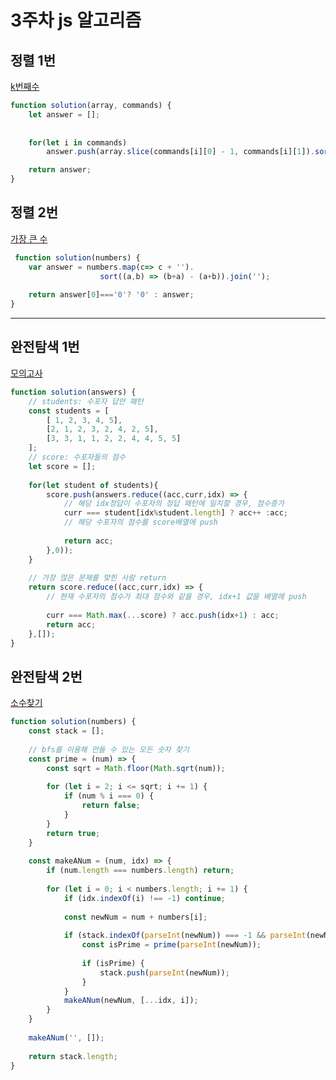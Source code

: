 # 3주차 js 알고리즘

## 정렬 1번
[k번째수](https://programmers.co.kr/learn/courses/30/lessons/42748)

``` javascript
function solution(array, commands) {
    let answer = [];
    
    
    for(let i in commands)
        answer.push(array.slice(commands[i][0] - 1, commands[i][1]).sort((a, b) => a - b)[commands[i][2] - 1]);

    return answer;
}
```

## 정렬 2번
[가장 큰 수](https://programmers.co.kr/learn/courses/30/lessons/42746)

```javascript
 function solution(numbers) {
    var answer = numbers.map(c=> c + '').
    				sort((a,b) => (b+a) - (a+b)).join('');
    
    return answer[0]==='0'? '0' : answer;
}
```

---


## 완전탐색 1번
[모의고사](https://programmers.co.kr/learn/courses/30/lessons/42840)

```javascript
function solution(answers) {
    // students: 수포자 답안 패턴
    const students = [
        [ 1, 2, 3, 4, 5],
        [2, 1, 2, 3, 2, 4, 2, 5],
        [3, 3, 1, 1, 2, 2, 4, 4, 5, 5]
    ];
    // score: 수포자들의 점수
    let score = [];
    
    for(let student of students){
        score.push(answers.reduce((acc,curr,idx) => {
            // 해당 idx정답이 수포자의 정답 패턴에 일치할 경우, 점수증가
            curr === student[idx%student.length] ? acc++ :acc;
            // 해당 수포자의 점수를 score배열에 push
            
            return acc;
        },0));
    }
    
    // 가장 많은 문제를 맞힌 사람 return
    return score.reduce((acc,curr,idx) => {
        // 현재 수포자의 점수가 최대 점수와 같을 경우, idx+1 값을 배열에 push
        
        curr === Math.max(...score) ? acc.push(idx+1) : acc;
        return acc;
    },[]);
}

```
## 완전탐색 2번
[소수찾기](https://programmers.co.kr/learn/courses/30/lessons/42839)

```javascript
function solution(numbers) {
    const stack = [];
    
    // bfs를 이용해 만들 수 있는 모든 숫자 찾기
    const prime = (num) => {
        const sqrt = Math.floor(Math.sqrt(num));
        
        for (let i = 2; i <= sqrt; i += 1) {
            if (num % i === 0) {
                return false;
            }
        }
        return true;
    }
    
    const makeANum = (num, idx) => {
        if (num.length === numbers.length) return;
        
        for (let i = 0; i < numbers.length; i += 1) {
            if (idx.indexOf(i) !== -1) continue;
            
            const newNum = num + numbers[i];
            
            if (stack.indexOf(parseInt(newNum)) === -1 && parseInt(newNum) >= 2) {
                const isPrime = prime(parseInt(newNum));
                
                if (isPrime) {
                    stack.push(parseInt(newNum));
                }
            }
            makeANum(newNum, [...idx, i]);
        }
    }
    
    makeANum('', []);
    
    return stack.length;
}

```
